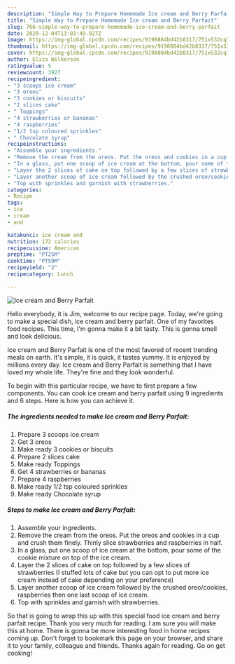 ```yaml
---
description: "Simple Way to Prepare Homemade Ice cream and Berry Parfait"
title: "Simple Way to Prepare Homemade Ice cream and Berry Parfait"
slug: 766-simple-way-to-prepare-homemade-ice-cream-and-berry-parfait
date: 2020-12-04T13:03:49.927Z
image: https://img-global.cpcdn.com/recipes/9198884bd42b8317/751x532cq70/ice-cream-and-berry-parfait-recipe-main-photo.jpg
thumbnail: https://img-global.cpcdn.com/recipes/9198884bd42b8317/751x532cq70/ice-cream-and-berry-parfait-recipe-main-photo.jpg
cover: https://img-global.cpcdn.com/recipes/9198884bd42b8317/751x532cq70/ice-cream-and-berry-parfait-recipe-main-photo.jpg
author: Eliza Wilkerson
ratingvalue: 5
reviewcount: 3927
recipeingredient:
- "3 scoops ice cream"
- "3 oreos"
- "3 cookies or biscuits"
- "2 slices cake"
- " Toppings"
- "4 strawberries or bananas"
- "4 raspberries"
- "1/2 tsp coloured sprinkles"
- " Chocolate syrup"
recipeinstructions:
- "Assemble your ingredients."
- "Remove the cream from the oreos. Put the oreos and cookies in a cup and crush them finely. Thinly slice strawberries and raspberries in half."
- "In a glass, put one scoop of ice cream at the bottom, pour some of the cookie mixture on top of the ice cream."
- "Layer the 2 slices of cake on top followed by a few slices of strawberries (I stuffed lots of cake but you can opt to put more ice cream instead of cake depending on your preference)"
- "Layer another scoop of ice cream followed by the crushed oreo/cookies, raspberries then one last scoop of ice cream."
- "Top with sprinkles and garnish with strawberries."
categories:
- Recipe
tags:
- ice
- cream
- and

katakunci: ice cream and 
nutrition: 172 calories
recipecuisine: American
preptime: "PT25M"
cooktime: "PT59M"
recipeyield: "2"
recipecategory: Lunch

---
```



![Ice cream and Berry Parfait](https://img-global.cpcdn.com/recipes/9198884bd42b8317/751x532cq70/ice-cream-and-berry-parfait-recipe-main-photo.jpg)

Hello everybody, it is Jim, welcome to our recipe page. Today, we're going to make a special dish, ice cream and berry parfait. One of my favorites food recipes. This time, I'm gonna make it a bit tasty. This is gonna smell and look delicious.

Ice cream and Berry Parfait is one of the most favored of recent trending meals on earth. It's simple, it is quick, it tastes yummy. It is enjoyed by millions every day. Ice cream and Berry Parfait is something that I have loved my whole life. They're fine and they look wonderful.




To begin with this particular recipe, we have to first prepare a few components. You can cook ice cream and berry parfait using 9 ingredients and 6 steps. Here is how you can achieve it.

<!--inarticleads1-->

##### The ingredients needed to make Ice cream and Berry Parfait:

1. Prepare 3 scoops ice cream
1. Get 3 oreos
1. Make ready 3 cookies or biscuits
1. Prepare 2 slices cake
1. Make ready  Toppings
1. Get 4 strawberries or bananas
1. Prepare 4 raspberries
1. Make ready 1/2 tsp coloured sprinkles
1. Make ready  Chocolate syrup




<!--inarticleads2-->

##### Steps to make Ice cream and Berry Parfait:

1. Assemble your ingredients.
1. Remove the cream from the oreos. Put the oreos and cookies in a cup and crush them finely. Thinly slice strawberries and raspberries in half.
1. In a glass, put one scoop of ice cream at the bottom, pour some of the cookie mixture on top of the ice cream.
1. Layer the 2 slices of cake on top followed by a few slices of strawberries (I stuffed lots of cake but you can opt to put more ice cream instead of cake depending on your preference)
1. Layer another scoop of ice cream followed by the crushed oreo/cookies, raspberries then one last scoop of ice cream.
1. Top with sprinkles and garnish with strawberries.




So that is going to wrap this up with this special food ice cream and berry parfait recipe. Thank you very much for reading. I am sure you will make this at home. There is gonna be more interesting food in home recipes coming up. Don't forget to bookmark this page on your browser, and share it to your family, colleague and friends. Thanks again for reading. Go on get cooking!
